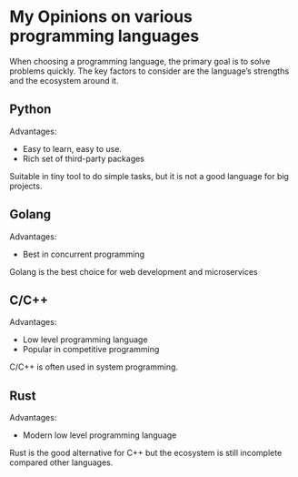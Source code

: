 # My Opinions on various programming languages

When choosing a programming language, the primary goal is to solve problems quickly. The key factors to consider are the language’s strengths and the ecosystem around it.

## Python
Advantages: 
- Easy to learn, easy to use.
- Rich set of third-party packages

Suitable in tiny tool to do simple tasks, but it is not a good language for big projects.

## Golang
Advantages:
- Best in concurrent programming

Golang is the best choice for web development and microservices

## C/C++
Advantages: 
- Low level programming language
- Popular in competitive programming

C/C++ is often used in system programming.

## Rust
Advantages:
- Modern low level programming language

Rust is the good alternative for C++ but the ecosystem is still incomplete compared other languages.

